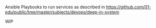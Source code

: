 Ansible Playbooks to run services as described in https://github.com/01-edu/public/tree/master/subjects/devops/deep-in-system

WIP
